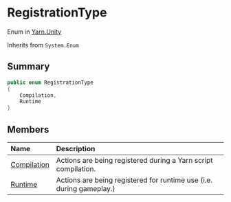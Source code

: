# RegistrationType

Enum in [Yarn.Unity](/docs/api/csharp/yarn.unity.md)

Inherits from `System.Enum`

## Summary



```csharp
public enum RegistrationType
{
    Compilation,
    Runtime
}
```

## Members

|Name|Description|
|:---|:---|
|[Compilation](/docs/api/csharp/yarn.unity.registrationtype.compilation.md)|Actions are being registered during a Yarn script compilation.|
|[Runtime](/docs/api/csharp/yarn.unity.registrationtype.runtime.md)|Actions are being registered for runtime use (i.e. during gameplay.)|

